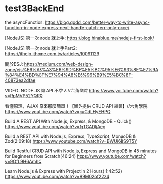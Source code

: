 # test3BackEnd
the asyncFunction:
https://blog.qoddi.com/better-way-to-write-async-function-in-node-express-next-handle-catch-err-only-once/

[NodeJS] 第一次 node 就上手:
https://blog.hinablue.me/nodejs-first-look/

[NodeJS] 第一次 node 就上手Part2:
https://ithelp.ithome.com.tw/articles/10091129

關於ESJ:
https://medium.com/web-design-zone/ejs%E6%A8%A3%E6%9D%BF%E5%BC%95%E6%93%8E%E7%9A%84%E4%BD%BF%E7%94%A8%E6%96%B9%E5%BC%8F-40873ea2dfae


VIDEO:
NODE.JS 開 API 不求人//六角學院
https://www.youtube.com/watch?v=RpMVP52YQRQ

看懂原理，AJAX 原來那麼簡單！【額外提供 CRUD API 練習】//六角學院
https://www.youtube.com/watch?v=guCdLHyEHPQ



Build A REST API With Node.js, Express, & MongoDB - Quick()
https://www.youtube.com/watch?v=fgTGADljAeg

Build a REST API with Node.js, Express, TypeScript, MongoDB & Zod(2:09:18)
https://www.youtube.com/watch?v=BWUi6BS9T5Y

Build Restful CRUD API with Node.js, Express and MongoDB in 45 minutes for Beginners from Scratch(46:24)
https://www.youtube.com/watch?v=9OfL9H6AmhQ

Learn Node.js & Express with Project in 2 Hours( 1:42:52)
https://www.youtube.com/watch?v=H9M02of22z4
